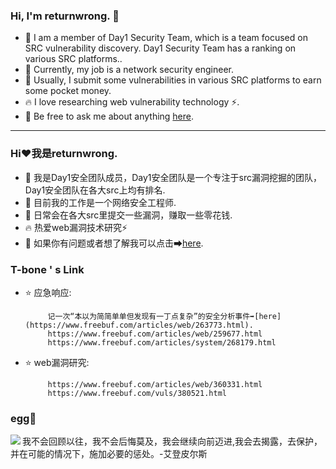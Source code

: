 ### Hi, I'm returnwrong. 👋

- 🔭 I am a member of Day1 Security Team, which is a team focused on SRC vulnerability discovery. Day1 Security Team has a ranking on various SRC platforms..
- 🌱 Currently, my job is a network security engineer. 
- 🤔 Usually, I submit some vulnerabilities in various SRC platforms to earn some pocket money.
- 🔥  I love researching web vulnerability technology ⚡.
- 💬 Be free to ask me about anything [here](https://www.freebuf.com/author/return0).
____________________________________________________________________________________________________________________________________________________

### Hi❤我是returnwrong.
- 🔭 我是Day1安全团队成员，Day1安全团队是一个专注于src漏洞挖掘的团队，Day1安全团队在各大src上均有排名.
- 🌱 目前我的工作是一个网络安全工程师.
- 🤔 日常会在各大src里提交一些漏洞，赚取一些零花钱.
- 🔥 热爱web漏洞技术研究⚡
- 💬 如果你有问题或者想了解我可以点击➡[here](https://www.freebuf.com/author/return0).


### T-bone ' s Link
- ⭐️ 应急响应:  </br>

           记一次“本以为简简单单但发现有一丁点复杂”的安全分析事件➡[here](https://www.freebuf.com/articles/web/263773.html).
           https://www.freebuf.com/articles/web/259677.html
           https://www.freebuf.com/articles/system/268179.html
- ⭐️ web漏洞研究:  </br>

           https://www.freebuf.com/articles/web/360331.html
           https://www.freebuf.com/vuls/380521.html

### egg🥚
<img align="left" src="https://inews.gtimg.com/newsapp_bt/0/13135825746/641">
<p>我不会回顾以往，我不会后悔莫及，我会继续向前迈进,我会去揭露，去保护，并在可能的情况下，施加必要的惩处。-艾登皮尔斯</p>
</div>
